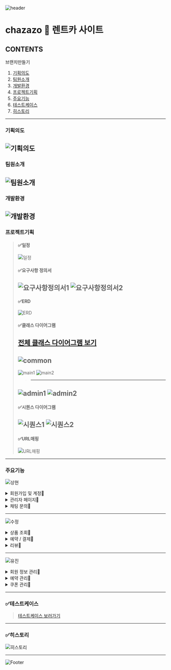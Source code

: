 ![header](https://capsule-render.vercel.app/api?type=wave&color=a5c4e0&height=300&section=header&text=CHAZAZO&fontSize=90)

# chazazo :blue_car: 렌트카 사이트 
## CONTENTS
브랜치만들기
  1. [기획의도](#기획의도)
  2. [팀원소개](#팀원소개)
  3. [개발환경](#개발환경)
  4. [프로젝트기획](#프로젝트기획)
  5. [주요기능](#주요기능)
  6. [테스트케이스](#테스트케이스)
  7. [히스토리](#히스토리)
---
### 기획의도
![기획의도](https://github.com/diget611/Chazazo/assets/115057175/76900a41-4656-44e4-b869-473818cbb27c)
---
### 팀원소개
![팀원소개](https://github.com/diget611/Chazazo/assets/113296576/e2510030-03ab-454d-92bc-3e89849bb994)
---
### 개발환경
![개발환경](https://github.com/diget611/Chazazo/assets/115057175/d4ae43f4-eb2d-4a36-8be6-c5ef7ea53df5)
---
### 프로젝트기획
> #### ✅일정
> ![일정](https://github.com/diget611/Chazazo/assets/115057175/6aecf65f-aaf1-432b-beba-560007ebb229)
> #### ✅요구사항 정의서
> ![요구사항정의서1](https://github.com/diget611/Chazazo/assets/115057175/fafbd8ab-09b7-44ab-ad64-8ec40be8e3ce)
> ![요구사항정의서2](https://github.com/diget611/Chazazo/assets/115057175/9bd6285b-f9dc-4fff-bf67-5228248be8c3)
> ---
> #### ✅ERD
> ![ERD](https://github.com/diget611/Chazazo/assets/115057175/a88ef430-1e01-43a8-8a20-e02182441c9b)
> #### ✅클래스 다이어그램
> [전체 클래스 다이어그램 보기](https://github.com/diget611/Chazazo/assets/115057175/67e35919-7281-459f-b2c3-9da5934eb000)
> ---
> ![common](https://github.com/diget611/Chazazo/assets/115057175/2ba27a32-a73c-4861-9026-d4bfa6d8b45d)
> ---
> ![main1](https://github.com/diget611/Chazazo/assets/115057175/155f9184-f58f-40ee-b279-038e59b0781f)
> ![main2](https://github.com/diget611/Chazazo/assets/115057175/8c494613-f512-4d40-91b6-25f0ba720df5)
> > ---
> ![admin1](https://github.com/diget611/Chazazo/assets/115057175/a482479d-fc3f-4a6b-ba1c-c4a3669bb5e6)
> ![admin2](https://github.com/diget611/Chazazo/assets/115057175/ab5012db-9751-4157-a319-f93aa91b657c)
> ---
> #### ✅시퀀스 다이어그램
> ![시퀀스1](https://github.com/diget611/Chazazo/assets/115057175/e1d6ddb5-d3ad-4d36-8764-778b4a5babe6)
> ![시퀀스2](https://github.com/diget611/Chazazo/assets/115057175/1ec3957c-91c7-4794-99b2-d16787ca7d26)
> ---
> #### ✅URL매핑
> ![URL매핑](https://github.com/diget611/Chazazo/assets/115057175/d67f5a4c-2182-44d4-b0b0-b92d02240390)
---
### 주요기능
<p align="center">
  
  ![상현](https://github.com/diget611/Chazazo/assets/113296576/35bcb739-1fc6-4e9a-b690-9b55f631f039)

<details>
  <summary>회원가입 및 계정🔎</summary>
  
  ![회원가입로그인](https://github.com/diget611/Chazazo/assets/115057175/399f885b-929b-4258-9af9-b1578587df37)
  
  |핵심 기능|기능 설명|
  |--|----|
  |**회원가입**|각 컬럼별 유효성 검사 체크 후 가입 가능|
  |**인증번호 발송**|이메일 주소 체크 후 해당 주소로 회원가입시 필요한 인증번호 이메일 발송, 5분 동안만 인증번호 사용 가능|
  |**로그인**|아아디/비밀번호 제출을 통한 로그인|
  |**로그아웃**|로그아웃 버튼 클릭 또는 창 종료시 로그아웃|
  |**자동 로그인**|자동 로그인 체크시 자동 로그인 가능|
  |**아아디 찾기**|이메일 정보 확인을 통해 아이디 찾기 기능 제공|
  |**비밀번호 찾기**|아이디 및 이메일 정보 확인을 통해 비밀번호 찾기 기능 제공|
  
  
  ![회원가입](https://github.com/diget611/Chazazo/assets/115057175/b796e576-e548-4683-b567-c7451087ad3a)
  
  ![회원가입 이메일 체크](https://github.com/diget611/Chazazo/assets/115057175/f0beed8a-5bf0-4971-bbdd-5697fbcdf26d)
  
  ![로그인-로그아웃](https://github.com/diget611/Chazazo/assets/115057175/516cb2eb-e7ca-42df-981c-5c55e95b0bed)
  
</details>

<details>
  <summary>관리자 페이지🔎</summary>
  
  ![관리자](https://github.com/diget611/Chazazo/assets/115057175/d59eabe1-2612-4fff-82a8-de20450185e3)
  
   |핵심 기능|기능 설명|
  |--|----|
  |**통합 페이지**|통계 자료 및 각 관리 페이지로 이동할 수 있는 링크 제공|
  |**통계 확인**|날짜/지점별 매출, 예약 통계 확인
  |**회원 관리**|현재 가입된 회원 조회, 접수된 신고 상황 조회/ 수정
  |**예약 관리**|예약 상황 조회, 수정
  |**장소 관리**|매장 조회, 추가, 수정, 삭제
  |**메인페이지 관리**|차량 조회, 추가, 삭제
  |**쿠폰 관리**|등록된 쿠폰 조회, 쿠폰 추가 및 삭제, 각 쿠폰별 할인률/기간 설정
  
  ![통계1](https://github.com/diget611/Chazazo/assets/115057175/38ba9fe8-068a-4ec0-9ff0-88fd86bebd57)
  
  ![통계2](https://github.com/diget611/Chazazo/assets/115057175/3edffb2a-48a0-4dea-843a-8c66817963f6)
  

  
</details>

<details>
  <summary>채팅 문의🔎</summary>
  
  ![채팅문의](https://github.com/diget611/Chazazo/assets/115057175/9c95f36f-a6ec-4476-bbe6-19c6425c5331)
  
   |핵심 기능|기능 설명|
  |--|----|
  |**1:1문의**| 1:1문의 시작, 종료, 채팅검색/ 버튼 누르면 관련 답변 
  |**실시간 알림**|메시지 수신 시 실시간으로 알림 아이콘 변경|
  |**권한 구분**|로그인한 유저 권한에 따라 SOCKET연결 구분
  |**채팅 연결**|회원일 경우 현재 채팅방이 존재하면 해당 채팅방으로 

  
  ![채팅설정](https://github.com/diget611/Chazazo/assets/115057175/c3dbe352-2d20-4db4-8f16-c421a3abf4ab)
  
  ![채팅방설정](https://github.com/diget611/Chazazo/assets/115057175/69e3a270-6666-44d6-89d5-c5c6059cb2b5)
  
  ![채팅섭](https://github.com/diget611/Chazazo/assets/115057175/13accb0d-26f8-4675-9a1f-700e28c22286)

  ![채팅펍](https://github.com/diget611/Chazazo/assets/115057175/9ba05574-9c63-407a-ba4e-927b46cc1464)
  

  </details>
  

---

<p align="center">
  
  ![수정](https://github.com/diget611/Chazazo/assets/113296576/35092927-e327-4ee6-849f-85bba9ff0b3d)
  
<details>
  <summary>상품 조회🔎</summary>
  
  ![search](https://github.com/diget611/Chazazo/assets/113296576/d96713f5-f4e5-435a-9402-b5ae5bc06c50)
  
   |핵심 기능|기능 설명|
  |--|----|
  |**일반 조회**|스크롤 페이징 처리를 하여 상품 목록 출력
  |**카테고리 선택 조회**|카테고리 옵션 선택에 맞게 차량 목록 출력|
  |**검색어**|이름에 검색어가 포함된 차량 목록 출력|
  |**정렬**|검색 옵션을 포함한 목록을 추천순, 가격순대로 정렬하여 출력|
  |**정보 상세 조회**|특정 차량을 클릭하면 해당 차량 상세 페이지로 이동|

  

  ![상품조회3](https://github.com/diget611/Chazazo/assets/113296576/8bf883d4-2a94-46bc-9350-4e43175a9f78)

  ![상품조회2](https://github.com/diget611/Chazazo/assets/113296576/dbee8d59-5782-4acf-b36f-2df18cc1d069)

  ![상품조회](https://github.com/diget611/Chazazo/assets/113296576/957821c1-2eb1-4a07-a880-60e86358cc1f)
  
![리스트쿼리](https://github.com/diget611/Chazazo/assets/113296576/b34359ac-32a8-446a-9942-6afdd177c287)

  

</details>

<details>
  <summary>예약 / 결제🔎</summary>
  
 
  
 ![memberpay](https://github.com/diget611/Chazazo/assets/113296576/8ad32b33-31ea-4a16-80f4-b87cc51c0210)
  
  
  |핵심 기능|기능 설명|
  |--|----|
  |**예상 금액 조회**|보험종류, 쿠폰, 대여기간, 반납지점 선택에 따라 예상 금액 조회|
  |**예약자 정보 입력**|비회원은 유효성 검사를 통과한 정보만 입력 가능, 회원은 저장된 회원 정보를 출력|
  |**결제**|카드결제, 카카오페이 간편 결제 가능, 결제 후 고유 예약번호 부여, 비회원은 회원 정보를 따로 저장|
  
  ![예약](https://github.com/diget611/Chazazo/assets/113296576/e22e6e9b-6d03-4de4-b426-1609d8852edf)

  ![예약2](https://github.com/diget611/Chazazo/assets/113296576/33e637d5-641a-4f41-b50a-48b2297426a2)

  ![예약3](https://github.com/diget611/Chazazo/assets/113296576/f7c42283-a484-4a2f-9d7b-90cf321ada8c)

  ![결제](https://github.com/diget611/Chazazo/assets/113296576/b724f4a0-4e59-4e6f-8d12-0ed07ec45b4f)

  ![결제2](https://github.com/diget611/Chazazo/assets/113296576/75aae227-2d2f-4ab4-b690-e1d375ccfc49)

  ![결제3](https://github.com/diget611/Chazazo/assets/113296576/c58b72c2-0bdd-4149-acb3-79b07883a23d)

  ![결제4](https://github.com/diget611/Chazazo/assets/113296576/3fb1b910-1c54-4c7f-86d8-503e3892d27a)
  
![결제 추가](https://github.com/diget611/Chazazo/assets/113296576/bf6c788f-9d52-4e61-ae41-289612c78842)

</details>

<details>
  <summary>리뷰🔎</summary>
  
  ![review](https://github.com/diget611/Chazazo/assets/113296576/72d34f70-e845-4378-94d4-8f6dc2949254)
  
  |핵심 기능|기능 설명|
  |--|----|
  |**리뷰 조회**|상세 페이지 하단에 해당 차량 리뷰 목록 출력|
  |**리뷰 작성**|회원만 리뷰 작성 가능, 예약번호를 식별하여 예약자만 리뷰 작성 가능, 100자 글자수 제한|
  |**리뷰 수정**|본인이 작성한 리뷰 수정, 100자 글자수 제한|
  |**리뷰 삭제**|본인의 리뷰 삭제|
  |**별점**|리뷰 작성시 1~5점까지 별점 매기기|
  |**리뷰 신고**|다른 회원의 리뷰 신고 가능, 리뷰 신고 이유 선택 필수|
  |**좋아요**|회원인 경우 다름 회원의 리뷰에 좋아요 가능|
  
  
  ![리뷰](https://github.com/diget611/Chazazo/assets/113296576/91faa4cc-889f-4136-86b1-e0a6950131cb)
  
![리뷰2](https://github.com/diget611/Chazazo/assets/113296576/11706e78-3ece-4c52-9f67-54e14ec5a8e8)
  
![리뷰3](https://github.com/diget611/Chazazo/assets/113296576/7a9bd3f6-b28d-4ecb-8360-2a13a128b6ef)
  
![review2](https://github.com/diget611/Chazazo/assets/113296576/5e566c9d-acde-422b-af7b-af092e5af3eb)

</details>

---

<p align="center">
  
  ![유진](https://github.com/diget611/Chazazo/assets/113296576/6522077b-264e-4fe0-9e45-2d37ba5422fc)
  
<details>
  <summary>회원 정보 관리🔎</summary>
  
  ![비밀번호 확인](https://github.com/diget611/Chazazo/assets/114971252/50688c6f-ddda-4d5f-ad2e-c35c2b55240d)

  ![회원정보](https://github.com/diget611/Chazazo/assets/114971252/04a49e37-4dde-4208-8373-32975cdc4e17)
  ![회원정보수정](https://github.com/diget611/Chazazo/assets/114971252/7e5f3c01-d7a5-49b3-9f5f-6fce8920e4c1)
  ![회원정보1](https://github.com/diget611/Chazazo/assets/114971252/89a60abd-21ed-46c7-b11d-7635f0594f33)

  ![회원정보2](https://github.com/diget611/Chazazo/assets/114971252/52ef57f6-9658-4618-9399-4e9436c89ccc)
   |핵심 기능|기능 설명|
  |--|----|
  |**회원정보**|로그인한 회원 정보 출력|
  |**회원정보 수정**|비밀번호 확인 후 유효성 체크하고 회원 정보 수정|
  |**회원탈퇴**|예/아니오 확인 후 회원 탈퇴|
  |**예약내역 확인**|예약 완료 내역만 마이페이지 화면 출력|
  |**나의 리뷰**|회원이 작성한 모든 리뷰 확인 가능|
  |**관심 지점**|회원이 찜한 지점 확인/삭제 가능|
  
</details>

<details>
  <summary>예약 관리🔎</summary>
  
  ![예약내역](https://github.com/diget611/Chazazo/assets/114971252/8e776ed7-8c6d-4fd3-9457-bb9ebf7ae734)
  ![예약](https://github.com/diget611/Chazazo/assets/114971252/78cf9da8-2809-4da5-925c-1d53b51a1c83)

  ![예약취소](https://github.com/diget611/Chazazo/assets/114971252/130c6f4b-8302-47d6-a173-182a074ba770)
  ![예약3](https://github.com/diget611/Chazazo/assets/114971252/cbe97cea-9576-425f-a76e-c71cc02e53b6)
  ![예약취소](https://github.com/diget611/Chazazo/assets/114971252/c53ee63c-d309-4008-a318-c9256cec20c2)


  ##### 비회원
  ![비회원 예약](https://github.com/diget611/Chazazo/assets/114971252/4ae01cd9-529b-45c8-9f7a-fde3e168fd37)
  ![예약1](https://github.com/diget611/Chazazo/assets/114971252/829e9e3b-4c4d-480e-a12b-d9f5429d284f)
  ![예약2](https://github.com/diget611/Chazazo/assets/114971252/6fdc3ccb-6207-4d77-ae00-9f853e0a3a46)


  
  |핵심 기능|기능 설명|
  |--|----|
  |**예약내역 확인**|예약상태에 따른 내역 출력|
  |**예약 상세 내역**|회원의 렌트 내역 상세 출력|
  |**예약 취소**|취소 대기 중으로 예약상태 변경|
  |**비회원 예약 조회**|이름/예약번호/휴대전화 번호로 정보 확인 후 예약내역 출력|

  
</details>

<details>
  <summary>쿠폰 관리🔎</summary>
  
  ![쿠폰관리](https://github.com/diget611/Chazazo/assets/114971252/3936c856-1aaf-4c0f-8f26-9ae559903978)
  ![쿠폰](https://github.com/diget611/Chazazo/assets/114971252/47d59523-c272-4644-b0fb-684144a7b464)

  <!-- ![관심지점](https://github.com/diget611/Chazazo/assets/114971252/5c756115-8d78-48a9-bb79-f5cdd470b62b) -->

  |핵심 기능|기능 설명|
  |--|----|
  |**쿠폰 등록**|쿠폰 중복 검사 후 쿠폰 등록 / 신규회원인 경우 쿠폰 자동 등록|
  |**쿠폰 조회**|사용가능한 쿠폰 조회|
  
  

  
</details>
  
---
### ✅테스트케이스
> [테스트케이스 보러가기](https://docs.google.com/spreadsheets/d/1rj9soiH1hyUUnbb_U4HiE6TtXz4YejvCEcRbCBFXKgE/edit?usp=share_link)
  
 ---
 ### ✅히스토리
  
![히스토리](https://github.com/diget611/Chazazo/assets/113296576/77f42091-7132-45d0-9e31-94277dacba3f)

  
---
  
![Footer](https://capsule-render.vercel.app/api?type=wave&color=a5c4e0&height=300&section=footer&text=감사합니다&fontSize=90)
